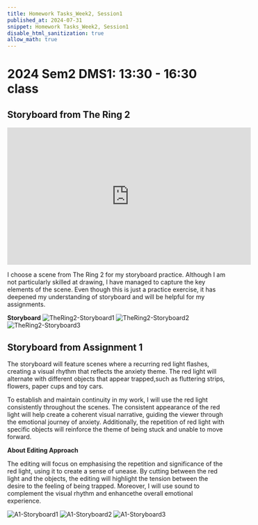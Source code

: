 ```yaml
---
title: Homework Tasks_Week2, Session1
published_at: 2024-07-31
snippet: Homework Tasks_Week2, Session1
disable_html_sanitization: true
allow_math: true
---
```

#  2024 Sem2 DMS1: 13:30 - 16:30 class

## Storyboard from The Ring 2 ## 
<iframe width="560" height="315" src="https://www.youtube.com/embed/zR8vfWuLC_Y?si=mTzGgOF02toVsv6e" title="YouTube video player" frameborder="0" allow="accelerometer; autoplay; clipboard-write; encrypted-media; gyroscope; picture-in-picture; web-share" referrerpolicy="strict-origin-when-cross-origin" allowfullscreen></iframe>

<p>I choose a scene from The Ring 2 for my storyboard practice. Although I am not particularly skilled at drawing, I have managed to capture the key elements of the scene. Even though this is just a practice exercise, it has deepened my understanding of storyboard and will be helpful for my assignments. </p>

**Storyboard** 
![TheRing2-Storyboard1](TheRing2-Storyboard1.jpg)
![TheRing2-Storyboard2](TheRing2-Storyboard2.jpg)
![TheRing2-Storyboard3](TheRing2-Storyboard3.jpg)

## Storyboard from Assignment 1 ##

<p>The storyboard will feature scenes where a recurring red light flashes, creating a visual rhythm that reflects the anxiety theme. The red light will alternate with different objects that appear trapped,such as fluttering strips, flowers, paper cups and toy cars.</p>

<p>To establish and maintain continuity in my work, I will use the red light consistently throughout the scenes. The consistent appearance of the red light will help create a coherent visual narrative, guiding the viewer through the emotional journey of anxiety. Additionally, the repetition of red light with specific objects will reinforce the theme of being stuck and unable to move forward.</p>

**About Editing Approach**
<p>The editing will focus on emphasising the repetition and significance of the red light, using it to create a sense of unease. By cutting between the red light and the objects, the editing will highlight the tension between the desire to the feeling of being trapped. Moreover, I will use sound to complement the visual rhythm and enhancethe overall emotional experience. </p>

![A1-Storyboard1](A1-Storyboard1.jpg)
![A1-Storyboard2](A1-Storyboard2.jpg)
![A1-Storyboard3](A1-Storyboard3.jpg)